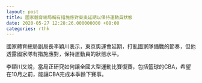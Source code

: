 ```yaml
---
layout: post
title: 國家體育總局稱有措施應對東奧延期以保持運動員狀態
date: 2020-05-27 12:28:26.000000000 +08:00
categories: rthk
---
```


國家體育總局副局長李穎川表示，東京奧運會延期，打亂國家隊備戰的節奏，但他透露國家隊有措施應對，保持運動員的狀態水平。

李穎川又說，當局正研究如何讓全國大型運動比賽復賽，包括籃球的CBA，希望在10月之前，能讓CBA完成本季餘下賽事。
